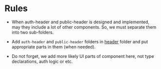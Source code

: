 # Rules

- When auth-header and public-header is designed and implemented, may they include a lot of other components. So, we must separate them into two sub-folders.

- Add `auth-header` and `public-header` folders in [header](../header/) folder and put appropriate parts in them (when needed).

- Do not forget, we add more likely UI parts of component here, not type declarations, auth logic or etc.
